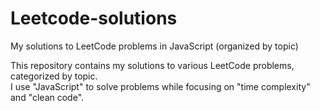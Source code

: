 # Leetcode-solutions
My solutions to LeetCode problems in JavaScript (organized by topic)

This repository contains my solutions to various LeetCode problems, categorized by topic.  
I use "JavaScript" to solve problems while focusing on "time complexity" and "clean code".
